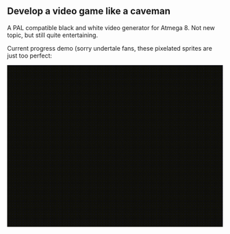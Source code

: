 ## Develop a video game like a caveman

A PAL compatible black and white video generator for Atmega 8. Not new topic, but still quite entertaining.

Current progress demo (sorry undertale fans, these pixelated sprites are just too perfect:

![gif preview of the project](res/progress.gif)
